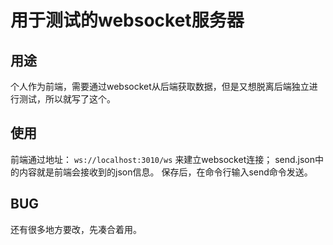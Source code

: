 # 用于测试的websocket服务器

## 用途

  个人作为前端，需要通过websocket从后端获取数据，但是又想脱离后端独立进行测试，所以就写了这个。

## 使用
  前端通过地址： `ws://localhost:3010/ws` 来建立websocket连接； send.json中的内容就是前端会接收到的json信息。 保存后，在命令行输入send命令发送。

## BUG
  还有很多地方要改，先凑合着用。

